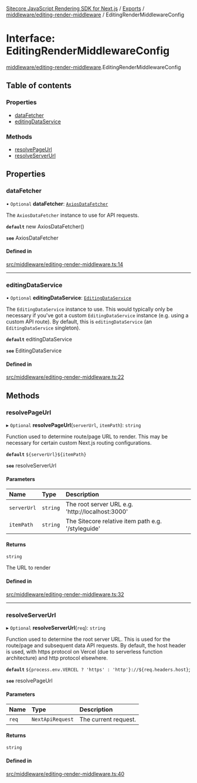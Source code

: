 [Sitecore JavaScript Rendering SDK for Next.js](../README.md) / [Exports](../modules.md) / [middleware/editing-render-middleware](../modules/middleware_editing_render_middleware.md) / EditingRenderMiddlewareConfig

# Interface: EditingRenderMiddlewareConfig

[middleware/editing-render-middleware](../modules/middleware_editing_render_middleware.md).EditingRenderMiddlewareConfig

## Table of contents

### Properties

- [dataFetcher](middleware_editing_render_middleware.EditingRenderMiddlewareConfig.md#datafetcher)
- [editingDataService](middleware_editing_render_middleware.EditingRenderMiddlewareConfig.md#editingdataservice)

### Methods

- [resolvePageUrl](middleware_editing_render_middleware.EditingRenderMiddlewareConfig.md#resolvepageurl)
- [resolveServerUrl](middleware_editing_render_middleware.EditingRenderMiddlewareConfig.md#resolveserverurl)

## Properties

### dataFetcher

• `Optional` **dataFetcher**: [`AxiosDataFetcher`](../classes/index.AxiosDataFetcher.md)

The `AxiosDataFetcher` instance to use for API requests.

**`default`** new AxiosDataFetcher()

**`see`** AxiosDataFetcher

#### Defined in

[src/middleware/editing-render-middleware.ts:14](https://github.com/Sitecore/jss/blob/e49fd4cc/packages/sitecore-jss-nextjs/src/middleware/editing-render-middleware.ts#L14)

___

### editingDataService

• `Optional` **editingDataService**: [`EditingDataService`](../classes/services_editing_data_service.EditingDataService.md)

The `EditingDataService` instance to use.
This would typically only be necessary if you've got a custom `EditingDataService` instance (e.g. using a custom API route).
By default, this is `editingDataService` (an `EditingDataService` singleton).

**`default`** editingDataService

**`see`** EditingDataService

#### Defined in

[src/middleware/editing-render-middleware.ts:22](https://github.com/Sitecore/jss/blob/e49fd4cc/packages/sitecore-jss-nextjs/src/middleware/editing-render-middleware.ts#L22)

## Methods

### resolvePageUrl

▸ `Optional` **resolvePageUrl**(`serverUrl`, `itemPath`): `string`

Function used to determine route/page URL to render.
This may be necessary for certain custom Next.js routing configurations.

**`default`** `${serverUrl}${itemPath}`

**`see`** resolveServerUrl

#### Parameters

| Name | Type | Description |
| :------ | :------ | :------ |
| `serverUrl` | `string` | The root server URL e.g. 'http://localhost:3000' |
| `itemPath` | `string` | The Sitecore relative item path e.g. '/styleguide' |

#### Returns

`string`

The URL to render

#### Defined in

[src/middleware/editing-render-middleware.ts:32](https://github.com/Sitecore/jss/blob/e49fd4cc/packages/sitecore-jss-nextjs/src/middleware/editing-render-middleware.ts#L32)

___

### resolveServerUrl

▸ `Optional` **resolveServerUrl**(`req`): `string`

Function used to determine the root server URL. This is used for the route/page and subsequent data API requests.
By default, the host header is used, with https protocol on Vercel (due to serverless function architecture) and http protocol elsewhere.

**`default`** `${process.env.VERCEL ? 'https' : 'http'}://${req.headers.host}`;

**`see`** resolvePageUrl

#### Parameters

| Name | Type | Description |
| :------ | :------ | :------ |
| `req` | `NextApiRequest` | The current request. |

#### Returns

`string`

#### Defined in

[src/middleware/editing-render-middleware.ts:40](https://github.com/Sitecore/jss/blob/e49fd4cc/packages/sitecore-jss-nextjs/src/middleware/editing-render-middleware.ts#L40)
